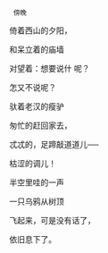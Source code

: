      傍晚 

   倚着西山的夕阳， 

   和呆立着的庙墙 

   对望着：想要说什 呢？ 

   怎又不说呢？ 

   驮着老汉的瘦驴 

   匆忙的赶回家去， 

   忒忒的，足蹄敲道道儿── 

   枯涩的调儿！ 

   半空里哇的一声 

   一只乌鸦从树顶 

   飞起来，可是没有话了， 

   依旧息下了。 

